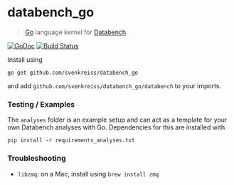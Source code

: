 # databench_go

> [Go](http://golang.org/) language kernel for [Databench](http://www.svenkreiss.com/databench/).

[![GoDoc](https://godoc.org/github.com/svenkreiss/databench_go?status.png)](https://godoc.org/github.com/svenkreiss/databench_go)
[![Build Status](https://travis-ci.org/svenkreiss/databench_go.png?branch=master)](https://travis-ci.org/svenkreiss/databench_go)


Install using

    go get github.com/svenkreiss/databench_go

and add `github.com/svenkreiss/databench_go/databench` to your imports.


### Testing / Examples

The `analyses` folder is an example setup and can act as a template for your own Databench analyses with Go. Dependencies for this are installed with

    pip install -r requirements_analyses.txt


### Troubleshooting

* `libzmq`: on a Mac, install using `brew install zmq`
